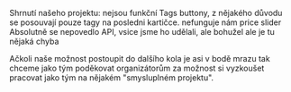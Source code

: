 Shrnutí našeho projektu: nejsou funkční Tags buttony, z nějakého důvodu se posouvají pouze tagy na posledni kartičce.
                         nefunguje nám price slider
                         Absolutně se nepovedlo API, vsice jsme ho udělali, ale bohužel ale je tu nějaká chyba

Ačkoli naše možnost postoupit do dalšího kola je asi v bodě mrazu tak chceme jako tým poděkovat organizátorům za možnost si vyzkoušet pracovat jako tým na nějakém "smysluplném projektu".
